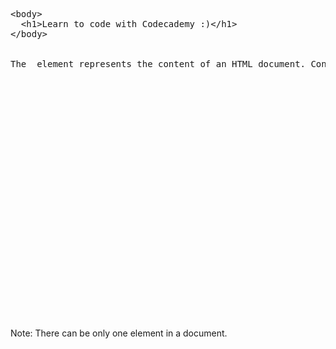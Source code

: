 <pre>&lt;body&gt;
&nbsp;&nbsp;&lt;h1&gt;Learn to code with Codecademy :)&lt;/h1&gt;
&lt;/body&gt;


The&nbsp;&nbsp;element represents the content of an HTML document. Content inside&nbsp;&nbsp;tags are rendered on the web browsers.

























</pre>

Note: There can be only one element in a document.

